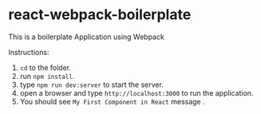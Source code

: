 # react-webpack-boilerplate

This is a boilerplate Application using Webpack

Instructions:
 1. `cd` to the folder.
 2. run `npm install`.
 3. type `npm run dev:server` to start the server.
 4. open a browser and type `http://localhost:3000` to run the application.
 5. You should see `My First Component in React` message .
